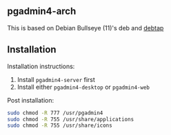 ## pgadmin4-arch

This is based on Debian Bullseye (11)'s deb and [debtap](https://aur.archlinux.org/packages/debtap/)

## Installation

Installation instructions:

1. Install `pgadmin4-server` first
2. Install either `pgadmin4-desktop` or `pgadmin4-web`

Post installation:

```sh
sudo chmod -R 777 /usr/pgadmin4
sudo chmod -R 755 /usr/share/applications
sudo chmod -R 755 /usr/share/icons
```
